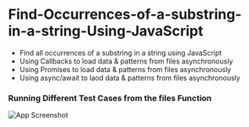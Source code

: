 # Find-Occurrences-of-a-substring-in-a-string-Using-JavaScript

* Find all occurrences of a substring in a string using JavaScript
* Using Callbacks to load data & patterns from files asynchronously
* Using Promises to load data & patterns from files asynchronously
* Using async/await to laod data & patterns from files asynchronously

### Running Different Test Cases from the files Function
![App Screenshot](https://github.com/youssef-gerges-ramzy-mokhtar/Find-Occurrences-of-a-substring-in-a-string-Using-JavaScript/blob/main/Screenshoots/1.png?raw=true)
